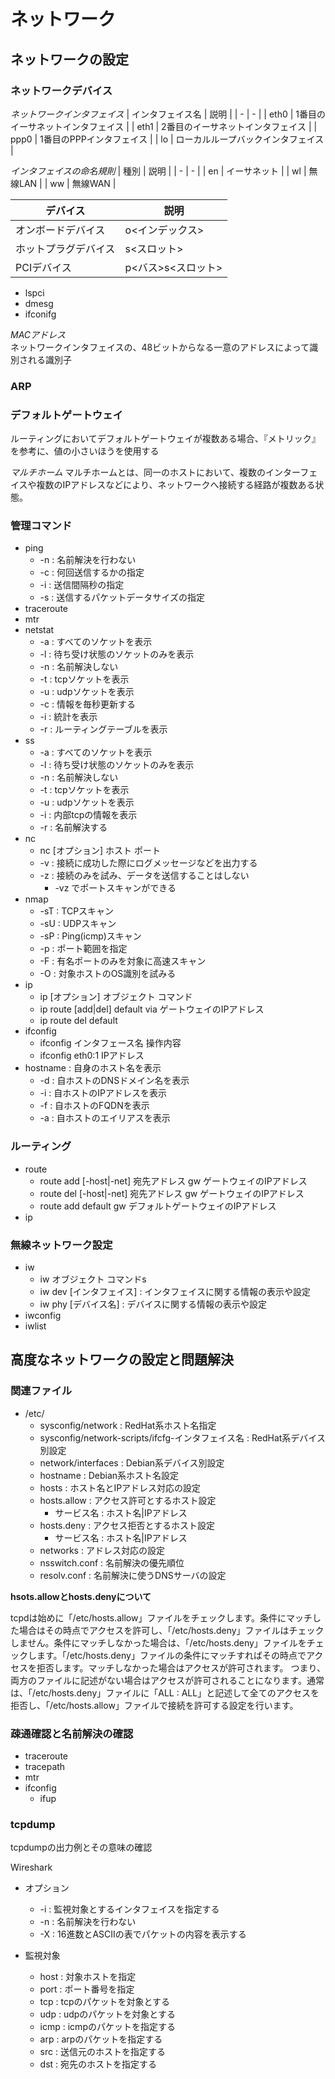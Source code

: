 # ネットワーク

## ネットワークの設定


### ネットワークデバイス

*ネットワークインタフェイス*
| インタフェイス名 | 説明 |
| - | - |
| eth0 | 1番目のイーサネットインタフェイス |
| eth1 | 2番目のイーサネットインタフェイス |
| ppp0 | 1番目のPPPインタフェイス |
| lo | ローカルループバックインタフェイス |

*インタフェイスの命名規則*
| 種別 | 説明 |
| - | - |
| en | イーサネット |
| wl | 無線LAN |
| ww | 無線WAN |

| デバイス | 説明 |
| - | - |
| オンボードデバイス | o<インデックス> |
| ホットプラグデバイス | s<スロット> |
| PCIデバイス | p<バス>s<スロット> |

* lspci
* dmesg
* ifconifg

*MACアドレス*  
ネットワークインタフェイスの、48ビットからなる一意のアドレスによって識別される識別子

### ARP

### デフォルトゲートウェイ

ルーティングにおいてデフォルトゲートウェイが複数ある場合、『メトリック』を参考に、値の小さいほうを使用する

*マルチホーム*
マルチホームとは、同一のホストにおいて、複数のインターフェイスや複数のIPアドレスなどにより、ネットワークへ接続する経路が複数ある状態。

### 管理コマンド

* ping
  * -n : 名前解決を行わない
  * -c : 何回送信するかの指定
  * -i : 送信間隔秒の指定
  * -s : 送信するパケットデータサイズの指定
* traceroute
* mtr
* netstat
  * -a : すべてのソケットを表示
  * -l : 待ち受け状態のソケットのみを表示
  * -n : 名前解決しない
  * -t : tcpソケットを表示
  * -u : udpソケットを表示
  * -c : 情報を毎秒更新する
  * -i : 統計を表示
  * -r : ルーティングテーブルを表示
* ss
  * -a : すべてのソケットを表示
  * -l : 待ち受け状態のソケットのみを表示
  * -n : 名前解決しない
  * -t : tcpソケットを表示
  * -u : udpソケットを表示
  * -i : 内部tcpの情報を表示
  * -r : 名前解決する
* nc
  * nc [オプション] ホスト ポート
  * -v : 接続に成功した際にログメッセージなどを出力する
  * -z : 接続のみを試み、データを送信することはしない
    * -vz でポートスキャンができる
* nmap
  * -sT : TCPスキャン
  * -sU : UDPスキャン
  * -sP : Ping(icmp)スキャン
  * -p : ポート範囲を指定
  * -F : 有名ポートのみを対象に高速スキャン
  * -O : 対象ホストのOS識別を試みる
* ip
  * ip [オプション] オブジェクト コマンド
  * ip route [add|del] default via ゲートウェイのIPアドレス
  * ip route del default
* ifconfig
  * ifconfig インタフェース名 操作内容
  * ifconfig eth0:1 IPアドレス
* hostname : 自身のホスト名を表示
  * -d : 自ホストのDNSドメイン名を表示
  * -i : 自ホストのIPアドレスを表示
  * -f : 自ホストのFQDNを表示
  * -a : 自ホストのエイリアスを表示

### ルーティング

* route
  * route add [-host|-net] 宛先アドレス gw ゲートウェイのIPアドレス
  * route del [-host|-net] 宛先アドレス gw ゲートウェイのIPアドレス
  * route add default gw デフォルトゲートウェイのIPアドレス
* ip

### 無線ネットワーク設定

* iw
  * iw オブジェクト コマンドs
  * iw dev [インタフェイス] : インタフェイスに関する情報の表示や設定
  * iw phy [デバイス名] : デバイスに関する情報の表示や設定
* iwconfig
* iwlist

## 高度なネットワークの設定と問題解決

### 関連ファイル

* /etc/
  * sysconfig/network : RedHat系ホスト名指定
  * sysconfig/network-scripts/ifcfg-インタフェイス名 : RedHat系デバイス別設定
  * network/interfaces : Debian系デバイス別設定
  * hostname : Debian系ホスト名設定
  * hosts : ホスト名とIPアドレス対応の設定
  * hosts.allow : アクセス許可とするホスト設定
     * サービス名 : ホスト名|IPアドレス
  * hosts.deny : アクセス拒否とするホスト設定
     * サービス名 : ホスト名|IPアドレス
  * networks : アドレス対応の設定
  * nsswitch.conf : 名前解決の優先順位
  * resolv.conf : 名前解決に使うDNSサーバの設定

**hsots.allowとhosts.denyについて**

tcpdは始めに「/etc/hosts.allow」ファイルをチェックします。条件にマッチした場合はその時点でアクセスを許可し、「/etc/hosts.deny」ファイルはチェックしません。条件にマッチしなかった場合は、「/etc/hosts.deny」ファイルをチェックします。「/etc/hosts.deny」ファイルの条件にマッチすればその時点でアクセスを拒否します。マッチしなかった場合はアクセスが許可されます。
つまり、両方のファイルに記述がない場合はアクセスが許可されることになります。通常は、「/etc/hosts.deny」ファイルに「ALL : ALL」と記述して全てのアクセスを拒否し、「/etc/hosts.allow」ファイルで接続を許可する設定を行います。

### 疎通確認と名前解決の確認

* traceroute
* tracepath
* mtr
* ifconfig
  * ifup

### tcpdump

tcpdumpの出力例とその意味の確認

Wireshark

* オプション
  * -i : 監視対象とするインタフェイスを指定する
  * -n : 名前解決を行わない
  * -X : 16進数とASCIIの表でパケットの内容を表示する

* 監視対象
  * host : 対象ホストを指定
  * port : ポート番号を指定
  * tcp : tcpのパケットを対象とする
  * udp : udpのパケットを対象とする
  * icmp : icmpのパケットを指定する
  * arp : arpのパケットを指定する
  * src : 送信元のホストを指定する
  * dst : 宛先のホストを指定する